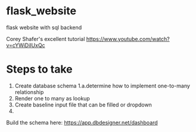 # flask_website
flask website with sql backend


Corey Shafer's excellent tutorial
https://www.youtube.com/watch?v=cYWiDiIUxQc

# Steps to take
1. Create database schema
    1.a.determine how to implement one-to-many relationship
2. Render one to many as lookup
3. Create baseline input file that can be filled or dropdown
4. 


Build the schema here:
https://app.dbdesigner.net/dashboard
